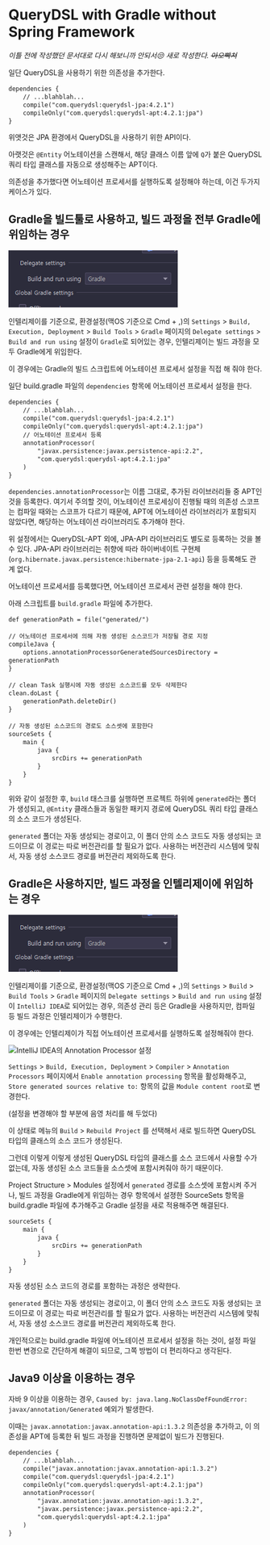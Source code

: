 # QueryDSL with Gradle without Spring Framework

*이틀 전에 작성했던 문서대로 다시 해보니까 안되서😒 새로 작성한다. ~~아오빡쳐~~*

일단 QueryDSL을 사용하기 위한 의존성을 추가한다.

	dependencies {
		// ...blahblah...
		compile("com.querydsl:querydsl-jpa:4.2.1")
		compileOnly("com.querydsl:querydsl-apt:4.2.1:jpa")
	}

위앳것은 JPA 환경에서 QueryDSL을 사용하기 위한 API이다.

아랫것은 ```@Entity``` 어노테이션을 스캔해서, 해당 클래스 이름 앞에 ```Q```가 붙은 QueryDSL 쿼리 타입 클래스를
자동으로 생성해주는 APT이다.

의존성을 추가했다면 어노테이션 프로세서를 실행하도록 설정해야 하는데, 이건 두가지 케이스가 있다.

## Gradle을 빌드툴로 사용하고, 빌드 과정을 전부 Gradle에 위임하는 경우

![Gradle로 빌드를 진행하는 IntelliJ IDEA 설정](images/001_using_gradle.png)

인텔리제이를 기준으로, 환경설정(맥OS 기준으로 Cmd + ,)의
```Settings``` > ```Build, Execution, Deployment``` > ```Build Tools``` > ```Gradle``` 페이지의
```Delegate settings``` > ```Build and run using``` 설정이 ```Gradle```로 되어있는 경우, 인텔리제이는 빌드 과정을 모두
Gradle에게 위임한다.

이 경우에는 Gradle의 빌드 스크립트에 어노테이션 프로세서 설정을 직접 해 줘야 한다.

일단 build.gradle 파일의 ```dependencies``` 항목에 어노테이션 프로세서 설정을 한다.

	dependencies {
		// ...blahblah...
		compile("com.querydsl:querydsl-jpa:4.2.1")
		compileOnly("com.querydsl:querydsl-apt:4.2.1:jpa")
		// 어노테이션 프로세서 등록
		annotationProcessor(
			"javax.persistence:javax.persistence-api:2.2",
			"com.querydsl:querydsl-apt:4.2.1:jpa"
		)
	}

```dependencies.annotationProcessor```는 이름 그대로, 추가된 라이브러리들 중 APT인 것을 등록한다.
여기서 주의할 것이, 어노테이션 프로세싱이 진행될 때의 의존성 스코프는 컴파일 때와는 스코프가 다르기 때문에,
APT에 어노테이션 라이브러리가 포함되지 않았다면, 해당하는 어노테이션 라이브러리도 추가해야 한다.

위 설정에서는 QueryDSL-APT 외에, JPA-API 라이브러리도 별도로 등록하는 것을 볼 수 있다.
JPA-API 라이브러리는 취향에 따라 하이버네이트 구현체(```org.hibernate.javax.persistence:hibernate-jpa-2.1-api```) 등을
등록해도 관계 없다.

어노테이션 프로세서를 등록했다면, 어노테이션 프로세서 관련 설정을 해야 한다.

아래 스크립트를 ```build.gradle``` 파일에 추가한다.

	def generationPath = file("generated/")
	
	// 어노테이션 프로세서에 의해 자동 생성된 소스코드가 저장될 경로 지정
	compileJava {
		options.annotationProcessorGeneratedSourcesDirectory = generationPath
	}
	
	// clean Task 실행시에 자동 생성된 소스코드를 모두 삭제한다
	clean.doLast {
		generationPath.deleteDir()
	}
	
	// 자동 생성된 소스코드의 경로도 소스셋에 포함한다
	sourceSets {
		main {
			java {
				srcDirs += generationPath
			}
		}
	}

위와 같이 설정한 후, ```build``` 태스크를 실행하면 프로젝트 하위에 ```generated```라는 폴더가 생성되고,
```@Entity``` 클래스들과 동일한 패키지 경로에 QueryDSL 쿼리 타입 클래스의 소스 코드가 생성된다.

```generated``` 폴더는 자동 생성되는 경로이고, 이 폴더 안의 소스 코드도 자동 생성되는 코드이므로 이 경로는 따로
버전관리를 할 필요가 없다. 사용하는 버전관리 시스템에 맞춰서, 자동 생성 소스코드 경로를 버전관리 제외하도록 한다.

## Gradle은 사용하지만, 빌드 과정을 인텔리제이에 위임하는 경우

![빌드에 Gradle을 사용하지 않는 IntelliJ IDEA 설정](images/001_using_gradle.png)

인텔리제이를 기준으로, 환경설정(맥OS 기준으로 Cmd + ,)의
```Settings``` > ```Build``` > ```Build Tools``` > ```Gradle``` 페이지의
```Delegate settings``` > ```Build and run using``` 설정이 ```IntelliJ IDEA```로 되어있는 경우,
의존성 관리 등은 Gradle을 사용하지만, 컴파일 등 빌드 과정은 인텔리제이가 수행한다.

이 경우에는 인텔리제이가 직접 어노테이션 프로세서를 실행하도록 설정해줘야 한다.

![IntelliJ IDEA의 Annotation Processor 설정](images/003_intellij_annotation_processor_setting.png)

```Settings``` > ```Build, Execution, Deployment``` > ```Compiler``` > ```Annotation Processors``` 페이지에서
```Enable annotation processing``` 항목을 활성화해주고,
```Store generated sources relative to:``` 항목의 값을 ```Module content root```로 변경한다.

(설정을 변경해야 할 부분에 음영 처리를 해 두었다)

이 상태로 메뉴의 ```Build``` > ```Rebuild Project``` 를 선택해서 새로 빌드하면 QueryDSL 타입의 클래스의 소스 코드가
생성된다.

그런데 이렇게 이렇게 생성된 QueryDSL 타입의 클래스를 소스 코드에서 사용할 수가 없는데, 자동 생성된 소스 코드들을
소스셋에 포함시켜줘야 하기 때문이다.

Project Structure > Modules 설정에서 ```generated``` 경로를 소스셋에 포함시켜 주거나, 빌드 과정을 Gradle에게 위임하는
경우 항목에서 설졍한 SourceSets 항목을 build.gradle 파일에 추가해주고 Gradle 설정을 새로 적용해주면 해결된다.

	sourceSets {
		main {
			java {
				srcDirs += generationPath
			}
		}
	}

자동 생성된 소스 코드의 경로를 포함하는 과정은 생략한다.

```generated``` 폴더는 자동 생성되는 경로이고, 이 폴더 안의 소스 코드도 자동 생성되는 코드이므로 이 경로는 따로
버전관리를 할 필요가 없다. 사용하는 버전관리 시스템에 맞춰서, 자동 생성 소스코드 경로를 버전관리 제외하도록 한다.

개인적으로는 build.gradle 파일에 어노테이션 프로세서 설정을 하는 것이, 설정 파일 한번 변경으로 간단하게 해결이 되므로,
그쪽 방법이 더 편리하다고 생각된다.

## Java9 이상을 이용하는 경우

자바 9 이상을 이용하는 경우, ```Caused by: java.lang.NoClassDefFoundError: javax/annotation/Generated``` 예외가 발생한다.

이때는 ```javax.annotation:javax.annotation-api:1.3.2``` 의존성을 추가하고, 이 의존성을 APT에 등록한 뒤 빌드 과정을
진행하면 문제없이 빌드가 진행된다.

	dependencies {
		// ...blahblah...
		compile("javax.annotation:javax.annotation-api:1.3.2")
		compile("com.querydsl:querydsl-jpa:4.2.1")
		compileOnly("com.querydsl:querydsl-apt:4.2.1:jpa")
		annotationProcessor(
			"javax.annotation:javax.annotation-api:1.3.2",
			"javax.persistence:javax.persistence-api:2.2",
			"com.querydsl:querydsl-apt:4.2.1:jpa"
		)
	}
